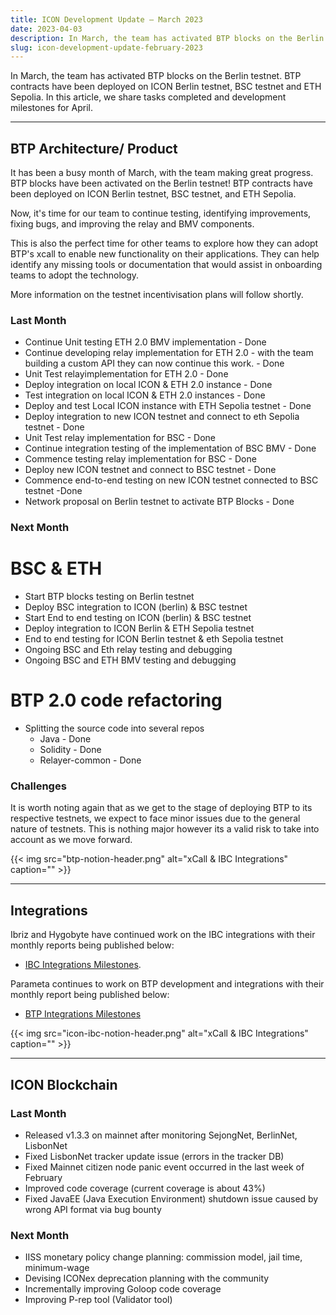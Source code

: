```yaml
---
title: ICON Development Update – March 2023
date: 2023-04-03
description: In March, the team has activated BTP blocks on the Berlin testnet. BTP contracts have been deployed on ICON Berlin testnet, BSC testnet and ETH Sepolia. 
slug: icon-development-update-february-2023
---
```


In March, the team has activated BTP blocks on the Berlin testnet. BTP contracts have been deployed on ICON Berlin testnet, BSC testnet and ETH Sepolia.  In this article, we share tasks completed and development milestones for April.

------

## BTP Architecture/ Product

It has been a busy month of March, with the team making great progress. BTP blocks have been activated on the Berlin testnet! BTP contracts have been deployed on ICON Berlin testnet, BSC testnet, and ETH Sepolia.

Now, it's time for our team to continue testing, identifying improvements, fixing bugs, and improving the relay and BMV components.

This is also the perfect time for other teams to explore how they can adopt BTP's xcall to enable new functionality on their applications. They can help identify any missing tools or documentation that would assist in onboarding teams to adopt the technology.

More information on the testnet incentivisation plans will follow shortly.

### Last Month

- Continue Unit testing ETH 2.0 BMV implementation - Done
- Continue developing relay implementation for ETH 2.0 - with the team building a custom API they can now continue this work. - Done
- Unit Test relayimplementation for ETH 2.0 - Done
- Deploy integration on local ICON & ETH 2.0 instance - Done
- Test integration on local ICON & ETH 2.0 instances - Done
- Deploy and test Local ICON instance with ETH Sepolia testnet - Done
- Deploy integration to new ICON testnet and connect to eth Sepolia testnet - Done
- Unit Test relay implementation for BSC - Done
- Continue integration testing of the implementation of BSC BMV - Done
- Commence testing relay implementation for BSC - Done
- Deploy new ICON testnet and connect to BSC testnet - Done
- Commence end-to-end testing on new ICON testnet connected to BSC testnet -Done
- Network proposal on Berlin testnet to activate BTP Blocks - Done

### Next Month

# BSC & ETH

- Start BTP blocks testing on Berlin testnet
- Deploy BSC integration to ICON (berlin) & BSC testnet
- Start End to end testing on ICON (berlin) & BSC testnet
- Deploy integration to ICON Berlin & ETH Sepolia testnet
- End to end testing for ICON Berlin testnet & eth Sepolia testnet
- Ongoing BSC and Eth relay testing and debugging
- Ongoing BSC and ETH BMV testing and debugging

# BTP 2.0 code refactoring

- Splitting the source code into several repos
    - Java - Done
    - Solidity - Done
    - Relayer-common - Done

### Challenges

It is worth noting again that as we get to the stage of deploying BTP to its respective testnets, we expect to face minor issues due to the general nature of testnets. This is nothing major however its a valid risk to take into account as we move forward. 

{{< img src="btp-notion-header.png" alt="xCall & IBC Integrations" caption="" >}}

------

## Integrations

Ibriz and Hygobyte have continued work on the IBC integrations with their monthly reports being published below:
- [IBC Integrations Milestones](https://iconfoundation.notion.site/IBC-Integrations-Milestones-66221606c1464911be07c4ae73813578).

Parameta continues to work on BTP development and integrations with their monthly report being published below:
- [BTP Integrations Milestones](https://iconfoundation.notion.site/BTP-Milestones-78dbe0023a0144ba9c53db9558ac7cf5)



{{< img src="icon-ibc-notion-header.png" alt="xCall & IBC Integrations" caption="" >}}

------

## ICON Blockchain

### Last Month

- Released v1.3.3 on mainnet after monitoring SejongNet, BerlinNet, LisbonNet
- Fixed LisbonNet tracker update issue (errors in the tracker DB)
- Fixed Mainnet citizen node panic event occurred in the last week of February
- Improved code coverage (current coverage is about 43%)
- Fixed JavaEE (Java Execution Environment) shutdown issue caused by wrong API format via bug bounty

### Next Month

- IISS monetary policy change planning: commission model, jail time, minimum-wage
- Devising ICONex deprecation planning with the community
- Incrementally improving Goloop code coverage
- Improving P-rep tool (Validator tool)
